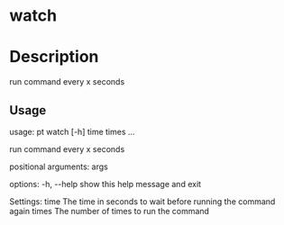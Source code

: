 # watch

# Description

run command every x seconds

## Usage
usage: pt watch [-h] time times ...

run command every x seconds

positional arguments:
  args

options:
  -h, --help  show this help message and exit

Settings:
  time        The time in seconds to wait before running the command again
  times       The number of times to run the command